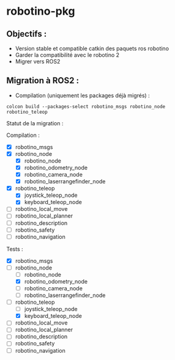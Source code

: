 robotino-pkg
============

Objectifs :
-----------
* Version stable et compatible catkin des paquets ros robotino
* Garder la compatibilité avec le robotino 2
* Migrer vers ROS2

Migration à ROS2 :
------------------
* Compilation (uniquement les packages déjà migrés) :

`colcon build --packages-select robotino_msgs robotino_node robotino_teleop`

Statut de la migration :

Compilation :
- [x] robotino_msgs
- [x] robotino_node  
    - [x] robotino_node
    - [x] robotino_odometry_node
    - [x] robotino_camera_node
    - [x] robotino_laserrangefinder_node

- [x] robotino_teleop
    - [x] joystick_teleop_node
    - [x] keyboard_teleop_node

- [ ] robotino_local_move
- [ ] robotino_local_planner
- [ ] robotino_description
- [ ] robotino_safety
- [ ] robotino_navigation

Tests :

- [x] robotino_msgs
- [ ] robotino_node  
    - [ ] robotino_node
    - [x] robotino_odometry_node
    - [ ] robotino_camera_node
    - [ ] robotino_laserrangefinder_node

- [ ] robotino_teleop
    - [ ] joystick_teleop_node
    - [x] keyboard_teleop_node

- [ ] robotino_local_move
- [ ] robotino_local_planner
- [ ] robotino_description
- [ ] robotino_safety
- [ ] robotino_navigation
